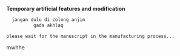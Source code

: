 **Temporary artificial features and modification**


```bash
  jangan dulu di colong anjim
          gada akhlaq
```

```please wait for the manuscript in the manufacturing process... ```

mwhhe
